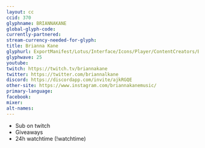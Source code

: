 ```yaml
---
layout: cc
ccid: 370
glyphname: BRIANNAKANE
global-glyph-code:
currently-partnered:
stream-currency-needed-for-glyph:
title: Brianna Kane
glyphurl: ExportManifest/Lotus/Interface/Icons/Player/ContentCreators/BriannaKane.png
glyphwave: 25
youtube:
twitch: https://twitch.tv/briannakane
twitter: https://twitter.com/briannalkane
discord: https://discordapp.com/invite/ajkRGQE
other-site: https://www.instagram.com/briannakanemusic/
primary-language:
facebook:
mixer:
alt-names:
---
```

* Sub on twitch
* Giveaways
* 24h watchtime (!watchtime)
